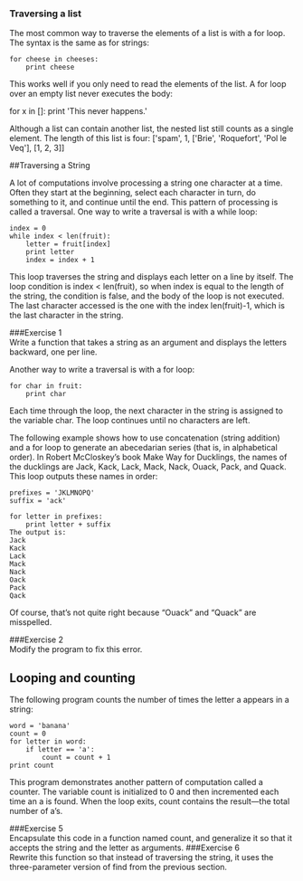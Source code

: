 ### Traversing a list

The most common way to traverse the elements of a list is with a for loop. The syntax is the same as for strings:

```
for cheese in cheeses:
    print cheese
```

This works well if you only need to read the elements of the list. 
A for loop over an empty list never executes the body:

for x in []:
    print 'This never happens.'
    
Although a list can contain another list, the nested list still counts as a single element. The length of this list is four:
['spam', 1, ['Brie', 'Roquefort', 'Pol le Veq'], [1, 2, 3]]

##Traversing a String

A lot of computations involve processing a string one character at a time. Often they start at the beginning, select each character in turn, do something to it, and continue until the end. This pattern of processing is called a traversal. One way to write a traversal is with a while loop:

```
index = 0
while index < len(fruit):
    letter = fruit[index]
    print letter
    index = index + 1
```

This loop traverses the string and displays each letter on a line by itself. The loop condition is index < len(fruit), so when index is equal to the length of the string, the condition is false, and the body of the loop is not executed. The last character accessed is the one with the index len(fruit)-1, which is the last character in the string.

###Exercise 1  
Write a function that takes a string as an argument and displays the letters backward, one per line.

Another way to write a traversal is with a for loop:

```
for char in fruit:
    print char
```

Each time through the loop, the next character in the string is assigned to the variable char. The loop continues until no characters are left.

The following example shows how to use concatenation (string addition) and a for loop to generate an abecedarian series (that is, in alphabetical order). In Robert McCloskey’s book Make Way for Ducklings, the names of the ducklings are Jack, Kack, Lack, Mack, Nack, Ouack, Pack, and Quack. This loop outputs these names in order:

```
prefixes = 'JKLMNOPQ'
suffix = 'ack'

for letter in prefixes:
    print letter + suffix
The output is:
Jack
Kack
Lack
Mack
Nack
Oack
Pack
Qack
```

Of course, that’s not quite right because “Ouack” and “Quack” are misspelled.

###Exercise 2  
Modify the program to fix this error.

## Looping and counting

The following program counts the number of times the letter a appears in a string:

```
word = 'banana'
count = 0
for letter in word:
    if letter == 'a':
        count = count + 1
print count
```

This program demonstrates another pattern of computation called a counter. The variable count is initialized to 0 and then incremented each time an a is found. When the loop exits, count contains the result—the total number of a’s.

###Exercise 5  
Encapsulate this code in a function named count, and generalize it so that it accepts the string and the letter as arguments.
###Exercise 6  
Rewrite this function so that instead of traversing the string, it uses the three-parameter version of find from the previous section.